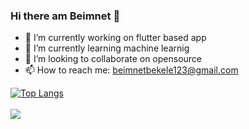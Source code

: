 ### Hi there am Beimnet 👋



- 🔭 I’m currently working on flutter based app
- 🌱 I’m currently learning machine learnig
- 👯 I’m looking to collaborate on opensource
- 📫 How to reach me: beimnetbekele123@gmail.com

[![Top Langs](https://github-readme-stats.vercel.app/api/top-langs/?username=beimnet777&&show_icons=true&title_color=ffffff&icon_color=bb2acf&text_color=daf7dc&bg_color=151515)](https://github.com/anuraghazra/github-readme-stats)
<br>
<br>
<img src="https://github-readme-stats.vercel.app/api?username=beimnet777&&show_icons=true&title_color=ffffff&icon_color=bb2acf&text_color=daf7dc&bg_color=151515">


